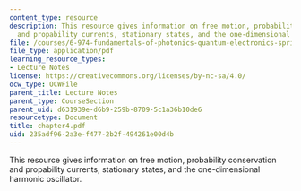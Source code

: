 ```yaml
---
content_type: resource
description: This resource gives information on free motion, probability conservation
  and propability currents, stationary states, and the one-dimensional harmonic oscillator.
file: /courses/6-974-fundamentals-of-photonics-quantum-electronics-spring-2006/235adf962a3ef4772b2f494261e00d4b_chapter4.pdf
file_type: application/pdf
learning_resource_types:
- Lecture Notes
license: https://creativecommons.org/licenses/by-nc-sa/4.0/
ocw_type: OCWFile
parent_title: Lecture Notes
parent_type: CourseSection
parent_uid: d631939e-d6b9-259b-8709-5c1a36b10de6
resourcetype: Document
title: chapter4.pdf
uid: 235adf96-2a3e-f477-2b2f-494261e00d4b
---
```

This resource gives information on free motion, probability conservation and propability currents, stationary states, and the one-dimensional harmonic oscillator.